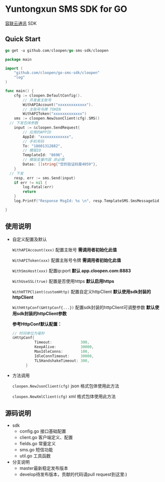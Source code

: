 # Yuntongxun SMS SDK for GO

[容联云通讯](https://www.yuntongxun.com) SDK

## Quick Start

```go
go get -u github.com/cloopen/go-sms-sdk/cloopen
```

```go
package main

import (
	"github.com/cloopen/go-sms-sdk/cloopen"
	"log"
)

func main() {
	cfg := cloopen.DefaultConfig().
		// 开发者主账号
		WithAPIAccount("xxxxxxxxxxxxx").
		// 主账号令牌 TOKEN
		WithAPIToken("xxxxxxxxxxxxx")
	sms := cloopen.NewJsonClient(cfg).SMS()
  // 下发包体参数
	input := &cloopen.SendRequest{
		// 应用的APPID
		AppId: "xxxxxxxxxxxxx",
		// 手机号码
		To: "18601312882",
		// 模版ID
		TemplateId: "8696",
		// 模版变量内容 非必填
		Datas: []string{"您的验证码是4059"},
	}
  // 下发
	resp, err := sms.Send(input)
	if err != nil {
		log.Fatal(err)
		return
	}
	log.Printf("Response MsgId: %s \n", resp.TemplateSMS.SmsMessageSid)

}

```

## 使用说明

* 自定义配置及默认

  `WithAPIAccount(xxx)` 配置主账号   **需调用者初始化此值**

  `WithAPIToken(xxx)` 配置主账号令牌  **需调用者初始化此值**

  `WithSmsHost(xxx)` 配置ip:port    **默认 app.cloopen.com:8883**

  `WithUseSSL(true)` 配置是否使用https  **默认启用https**

  `WithHTTPClient(customHttp)` 配置自定义httpClient  **默认使用sdk封装的httpClient**

  `WithHttpConf(&HttpConf{...})` 配置sdk封装的httpClient可调整参数 **默认使用sdk封装的httpClient参数**

  **参考HttpConf默认配置：**

  ```go
  // 时间单位为毫秒
  &HttpConf{
  			Timeout:             300,
  			KeepAlive:           30000,
  			MaxIdleConns:        100,
  			IdleConnTimeout:     30000,
  			TLSHandshakeTimeout: 300,
  		}
  ```

* 方法调用

  `cloopen.NewJsonClient(cfg)`  json 格式包体使用此方法

  `cloopen.NewXmlClient(cfg)`    xml  格式包体使用此方法

## 源码说明

- sdk
  - config.go 接口基础配置
  - client.go  客户端定义、配置
  - fields.go 常量定义
  - sms.go 短信功能
  - util.go 工具函数
- 分支说明
  - master最新稳定发布版本
  - develop待发布版本，贡献的代码请pull request到这里:)